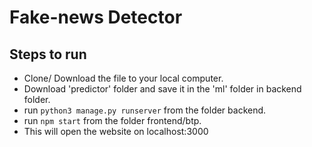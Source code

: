 # Fake-news Detector

## Steps to run

- Clone/ Download the file to your local computer.
- Download 'predictor' folder and save it in the 'ml' folder in  backend folder.
- run ``` python3 manage.py runserver ``` from the folder backend.
- run ``` npm start ``` from the folder frontend/btp.
- This will open the website on localhost:3000
